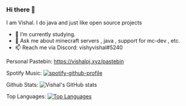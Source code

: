 ### Hi there 👋


I am Vishal. I do java and just like open source projects

- 🌱 I’m currently studying.
- 💬 Ask me about minecraft servers , java , support for mc-dev , etc.
- 📫 Reach me via Discord: vishyvishal#5240 


Personal Pastebin: https://vishalpj.xyz/pastebin


Spotify Music:
[![spotify-github-profile](https://spotify-github-profile.vercel.app/api/view?uid=rhu46qmfb3bx9gi8y5mnulivd&cover_image=true&theme=default)](https://github.com/kittinan/spotify-github-profile)

Github Stats:
![Vishal's GitHub stats](https://github-readme-stats.vercel.app/api?username=vishalpj14&show_icons=true&theme=algolia)

Top Languages:
[![Top Languages](https://github-readme-stats.vercel.app/api/top-langs/?username=vishalpj14&langs_count=8)](https://github.com/anuraghazra/github-readme-stats)
